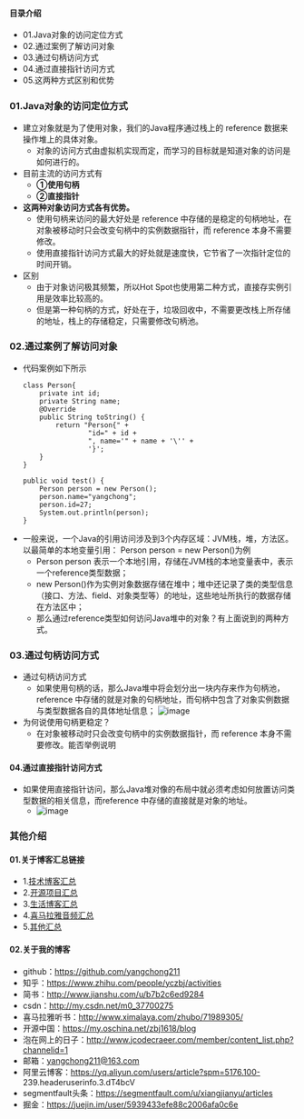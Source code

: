 #### 目录介绍
- 01.Java对象的访问定位方式
- 02.通过案例了解访问对象
- 03.通过句柄访问方式
- 04.通过直接指针访问方式
- 05.这两种方式区别和优势




### 01.Java对象的访问定位方式
- 建立对象就是为了使用对象，我们的Java程序通过栈上的 reference 数据来操作堆上的具体对象。
    - 对象的访问方式由虚拟机实现而定，而学习的目标就是知道对象的访问是如何进行的。
- 目前主流的访问方式有
    - **①使用句柄**
    - **②直接指针**
- **这两种对象访问方式各有优势。**
    - 使用句柄来访问的最大好处是 reference 中存储的是稳定的句柄地址，在对象被移动时只会改变句柄中的实例数据指针，而 reference 本身不需要修改。
    - 使用直接指针访问方式最大的好处就是速度快，它节省了一次指针定位的时间开销。
- 区别
    - 由于对象访问极其频繁，所以Hot Spot也使用第二种方式，直接存实例引用是效率比较高的。
    - 但是第一种句柄的方式，好处在于，垃圾回收中，不需要更改栈上所存储的地址，栈上的存储稳定，只需要修改句柄池。



### 02.通过案例了解访问对象
- 代码案例如下所示
    ```
    class Person{
        private int id;
        private String name;
        @Override
        public String toString() {
            return "Person{" +
                    "id=" + id +
                    ", name='" + name + '\'' +
                    '}';
        }
    }
    
    public void test() {
        Person person = new Person();
        person.name="yangchong";
        person.id=27;
        System.out.println(person);
    }
    ```
- 一般来说，一个Java的引用访问涉及到3个内存区域：JVM栈，堆，方法区。以最简单的本地变量引用： Person person = new Person()为例
    - Person person 表示一个本地引用，存储在JVM栈的本地变量表中，表示一个reference类型数据；
    - new Person()作为实例对象数据存储在堆中；堆中还记录了类的类型信息（接口、方法、field、对象类型等）的地址，这些地址所执行的数据存储在方法区中；
    - 那么通过reference类型如何访问Java堆中的对象？有上面说到的两种方式。

    




### 03.通过句柄访问方式
- 通过句柄访问方式
    - 如果使用句柄的话，那么Java堆中将会划分出一块内存来作为句柄池，reference 中存储的就是对象的句柄地址，而句柄中包含了对象实例数据与类型数据各自的具体地址信息；
    ![image](https://upload-images.jianshu.io/upload_images/4432347-5b5462dfa50f4e54.png?imageMogr2/auto-orient/strip%7CimageView2/2/w/1240)
- 为何说使用句柄更稳定？
    - 在对象被移动时只会改变句柄中的实例数据指针，而 reference 本身不需要修改。能否举例说明



#### 04.通过直接指针访问方式
- 如果使用直接指针访问，那么Java堆对像的布局中就必须考虑如何放置访问类型数据的相关信息，而reference 中存储的直接就是对象的地址。
    - ![image](https://upload-images.jianshu.io/upload_images/4432347-89ff06972fe7d216.png?imageMogr2/auto-orient/strip%7CimageView2/2/w/1240)



### 其他介绍
#### 01.关于博客汇总链接
- 1.[技术博客汇总](https://www.jianshu.com/p/614cb839182c)
- 2.[开源项目汇总](https://blog.csdn.net/m0_37700275/article/details/80863574)
- 3.[生活博客汇总](https://blog.csdn.net/m0_37700275/article/details/79832978)
- 4.[喜马拉雅音频汇总](https://www.jianshu.com/p/f665de16d1eb)
- 5.[其他汇总](https://www.jianshu.com/p/53017c3fc75d)



#### 02.关于我的博客
- github：https://github.com/yangchong211
- 知乎：https://www.zhihu.com/people/yczbj/activities
- 简书：http://www.jianshu.com/u/b7b2c6ed9284
- csdn：http://my.csdn.net/m0_37700275
- 喜马拉雅听书：http://www.ximalaya.com/zhubo/71989305/
- 开源中国：https://my.oschina.net/zbj1618/blog
- 泡在网上的日子：http://www.jcodecraeer.com/member/content_list.php?channelid=1
- 邮箱：yangchong211@163.com
- 阿里云博客：https://yq.aliyun.com/users/article?spm=5176.100- 239.headeruserinfo.3.dT4bcV
- segmentfault头条：https://segmentfault.com/u/xiangjianyu/articles
- 掘金：https://juejin.im/user/5939433efe88c2006afa0c6e






